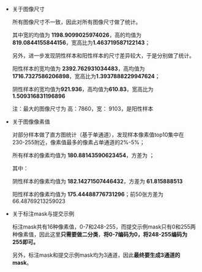 - 关于图像尺寸

  所有图像尺寸不一致，因此对所有图像尺寸做了统计。

  其中宽的均值为 **1198.9099025974026**，高的均值为 **819.0844155844156**，宽高比为**1.463719587122143**；

  

  另外，进一步发现阴性样本和阳性样本的尺寸差异较大，于是分别做了统计。

  

  阳性样本的宽均值为 **2392.762931034483**，高均值为 **1716.7327586206898**，宽高比为**1.3937888229947624**；

  

  阴性样本的宽均值为**921.936**，高均值为**610.83**，宽高比为 **1.509316831196896**

  

  注：最大的图像尺寸为 高：7860，宽： 9103，是阳性样本



- 关于图像像素值

  对部分样本做了直方图统计（基于单通道），发现样本像素值top10集中在230-255附近，像素值最多的像素占单通道的2%-5%；

  所有样本的像素均值为 **180.88143590623454**，方差为 ；

  其中：

  阴性样本的像素均值为 **182.14271507446432**，方差为 **61.815888513**

  阳性样本的像素均值为 **175.44488776731296**；前50张方差为 66.48769213259023 



- 关于标注mask与提交示例

  标注mask共有16种像素值，0-7和248-255，而提交示例mask只有0和255两种像素值，因此这里**只需要做二分类**，**将0-7编码为0，将248-255编码为255即可。**

  另外，标注mask和提交示例mask均为3通道，因此**最终要生成3通道的mask**。